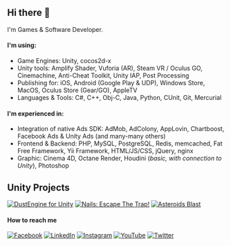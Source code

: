 ## Hi there 👋

I'm Games & Software Developer.

#### I'm using:

- Game Engines: Unity, cocos2d-x
- Unity tools: Amplify Shader, Vuforia (AR), Steam VR / Oculus GO, Cinemachine, Anti-Cheat Toolkit, Unity IAP, Post Processing
- Publishing for: iOS, Android (Google Play & UDP), Windows Store, MacOS, Oculus Store (Gear/GO), AppleTV
- Languages & Tools: C#, C++, Obj-C, Java, Python, CUnit, Git, Mercurial

#### I'm experienced in:

- Integration of native Ads SDK: AdMob, AdColony, AppLovin, Chartboost, Facebook Ads & Unity Ads (and many-many others)
- Frontend & Backend: PHP, MySQL, PostgreSQL, Redis, memcached, Fat Free Framework, Yii Framework, HTML/JS/CSS, jQuery, nginx
- Graphic: Cinema 4D, Octane Render, Houdini (*basic, with connection to Unity*), Photoshop

## Unity Projects

[![DustEngine for Unity](https://andrii-bakulin.github.io/images/unity-dust.png)](https://i.bakulin.co/dust) 
[![Nails: Escape The Trap!](https://andrii-bakulin.github.io/images/unity-nails.png)](https://i.bakulin.co/nails)
[![Asteroids Blast](https://andrii-bakulin.github.io/images/unity-asteroids-blast.png)](https://i.bakulin.co/asteroids-blast)

#### How to reach me

[![Facebook](https://andrii-bakulin.github.io/images/icons/facebook.png)](https://i.bakulin.co/facebook)
[![LinkedIn](https://andrii-bakulin.github.io/images/icons/linkedin.png)](https://i.bakulin.co/linkedin)
[![Instagram](https://andrii-bakulin.github.io/images/icons/instagram.png)](https://i.bakulin.co/instgram)
[![YouTube](https://andrii-bakulin.github.io/images/icons/youtube.png)](https://i.bakulin.co/youtube)
[![Twitter](https://andrii-bakulin.github.io/images/icons/twitter.png)](https://i.bakulin.co/twitter)
